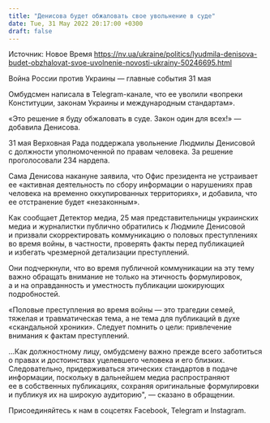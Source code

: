 ```yaml
---
title: "Денисова будет обжаловать свое увольнение в суде"
date: Tue, 31 May 2022 20:17:00 +0300
draft: false
---
```

Источник: Новое Время https://nv.ua/ukraine/politics/lyudmila-denisova-budet-obzhalovat-svoe-uvolnenie-novosti-ukrainy-50246695.html


Война России против Украины — главные события 31 мая

 Омбудсмен написала в Telegram-канале, что ее уволили «вопреки Конституции, законам Украины и международным стандартам».

«Это решение я буду обжаловать в суде. Закон один для всех!» — добавила Денисова.

31 мая Верховная Рада поддержала увольнение Людмилы Денисовой с должности уполномоченной по правам человека. За решение проголосовали 234 нардепа.

Сама Денисова накануне заявила, что Офис президента не устраивает ее «активная деятельность по сбору информации о нарушениях прав человека на временно оккупированных территориях», и добавила, что ее отстранение будет «незаконным».

Как сообщает Детектор медиа, 25 мая представительницы украинских медиа и журналистки публично обратились к Людмиле Денисовой и призвали скорректировать коммуникацию о половых преступлениях во время войны, в частности, проверять факты перед публикацией и избегать чрезмерной детализации преступлений.

Они подчеркнули, что во время публичной коммуникации на эту тему важно обращать внимание не только на этичность формулировок, а и на оправданность и уместность публикации шокирующих подробностей.

«Половые преступления во время войны — это трагедии семей, тяжелая и травматическая тема, а не тема для публикаций в духе «скандальной хроники». Следует помнить о цели: привлечение внимания к фактам преступлений.

…Как должностному лицу, омбудсмену важно прежде всего заботиться о правах и достоинствах уцелевшего человека и его близких. Следовательно, придерживаться этических стандартов в подаче информации, поскольку в дальнейшем медиа распространяют ее в собственных публикациях, сохраняя оригинальные формулировки и публикуя их на широкую аудиторию", — сказано в обращении.

Присоединяйтесь к нам в соцсетях Facebook, Telegram и Instagram.
